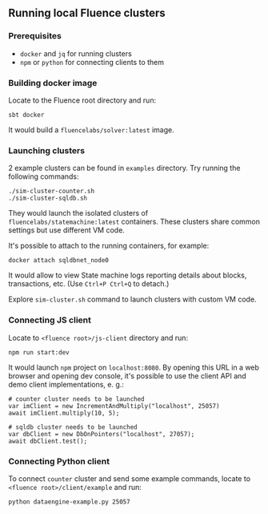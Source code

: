 ## Running local Fluence clusters

### Prerequisites
* `docker` and `jq` for running clusters
* `npm` or `python` for connecting clients to them

### Building docker image

Locate to the Fluence root directory and run:

```
sbt docker
```

It would build a `fluencelabs/solver:latest` image.

### Launching clusters

2 example clusters can be found in `examples` directory. Try running the following commands:
```
./sim-cluster-counter.sh
./sim-cluster-sqldb.sh
```

They would launch the isolated clusters of `fluencelabs/statemachine:latest` containers.
These clusters share common settings but use different VM code.  

It's possible to attach to the running containers, for example:
```
docker attach sqldbnet_node0
```

It would allow to view State machine logs reporting details about blocks, transactions, etc. (Use `Ctrl+P Ctrl+Q` to detach.)

Explore `sim-cluster.sh` command to launch clusters with custom VM code. 

### Connecting JS client

Locate to `<fluence root>/js-client` directory and run:

```
npm run start:dev
```

It would launch `npm` project on `localhost:8080`. By opening this URL in a web browser and opening dev console,
it's possible to use the client API and demo client implementations, e. g.:

```
# counter cluster needs to be launched 
var imClient = new IncrementAndMultiply("localhost", 25057)
await imClient.multiply(10, 5);

# sqldb cluster needs to be launched 
var dbClient = new DbOnPointers("localhost", 27057);
await dbClient.test();
```   

### Connecting Python client

To connect `counter` cluster and send some example commands, locate to `<fluence root>/client/example` and run:
```
python dataengine-example.py 25057
```